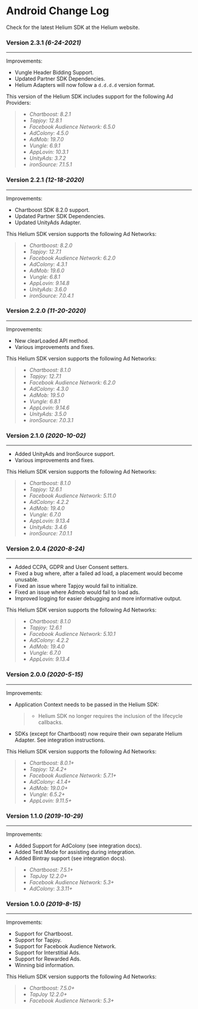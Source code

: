 Android Change Log
==================
Check for the latest Helium SDK at the Helium website.

### Version 2.3.1 *(6-24-2021)*
----------------------------
Improvements:
- Vungle Header Bidding Support.
- Updated Partner SDK Dependencies.
- Helium Adapters will now follow a `d.d.d.d` version format.

This version of the Helium SDK includes support for the following Ad Providers:
>- *Chartboost: 8.2.1*
>- *Tapjoy: 12.8.1*
>- *Facebook Audience Network: 6.5.0*
>- *AdColony: 4.5.0*
>- *AdMob: 19.7.0*
>- *Vungle: 6.9.1*
>- *AppLovin: 10.3.1*
>- *UnityAds: 3.7.2*
>- *ironSource: 7.1.5.1*

### Version 2.2.1 *(12-18-2020)*
----------------------------
Improvements:
- Chartboost SDK 8.2.0 support.
- Updated Partner SDK Dependencies.
- Updated UnityAds Adapter.

This Helium SDK version supports the following Ad Networks:
>- *Chartboost: 8.2.0*
>- *Tapjoy: 12.7.1*
>- *Facebook Audience Network: 6.2.0*
>- *AdColony: 4.3.1*
>- *AdMob: 19.6.0*
>- *Vungle: 6.8.1*
>- *AppLovin: 9.14.8*
>- *UnityAds: 3.6.0*
>- *ironSource: 7.0.4.1*

### Version 2.2.0 *(11-20-2020)*
--------------------------------
Improvements:
- New clearLoaded API method.
- Various improvements and fixes.

This Helium SDK version supports the following Ad Networks:
>- *Chartboost: 8.1.0*
>- *Tapjoy: 12.7.1*
>- *Facebook Audience Network: 6.2.0*
>- *AdColony: 4.3.0*
>- *AdMob: 19.5.0*
>- *Vungle: 6.8.1*
>- *AppLovin: 9.14.6*
>- *UnityAds: 3.5.0*
>- *ironSource: 7.0.3.1*

### Version 2.1.0 *(2020-10-02)*
--------------------------------
- Added UnityAds and IronSource support.
- Various improvements and fixes.

This Helium SDK version supports the following Ad Networks:
>- *Chartboost: 8.1.0*
>- *Tapjoy: 12.6.1*
>- *Facebook Audience Network: 5.11.0*
>- *AdColony: 4.2.2*
>- *AdMob: 19.4.0*
>- *Vungle: 6.7.0*
>- *AppLovin: 9.13.4*
>- *UnityAds: 3.4.6*
>- *ironSource: 7.0.1.1*

### Version 2.0.4 *(2020-8-24)*
--------------------------------
- Added CCPA, GDPR and User Consent setters.
- Fixed a bug where, after a failed ad load, a placement would become unusable.
- Fixed an issue where Tapjoy would fail to initialize.
- Fixed an issue where Admob would fail to load ads.
- Improved logging for easier debugging and more informative output.

This Helium SDK version supports the following Ad Networks:
>- *Chartboost: 8.1.0*
>- *Tapjoy: 12.6.1*
>- *Facebook Audience Network: 5.10.1*
>- *AdColony: 4.2.2*
>- *AdMob: 19.4.0*
>- *Vungle: 6.7.0*
>- *AppLovin: 9.13.4*

### Version 2.0.0 *(2020-5-15)*
--------------------------------
Improvements:
- Application Context needs to be passed in the Helium SDK:
    >- Helium SDK no longer requires the inclusion of the lifecycle callbacks.

- SDKs (except for Chartboost) now require their own separate Helium Adapter. See integration instructions.

This Helium SDK version supports the following Ad Networks:
>- *Chartboost: 8.0.1+*
>- *Tapjoy: 12.4.2+*
>- *Facebook Audience Network: 5.7.1+*
>- *AdColony: 4.1.4+*
>- *AdMob: 19.0.0+*
>- *Vungle: 6.5.2+*
>- *AppLovin: 9.11.5+*


### Version 1.1.0 *(2019-10-29)*
--------------------------------
Improvements:
- Added Support for AdColony (see integration docs).
- Added Test Mode for assisting during integration.
- Added Bintray support (see integration docs).

>- *Chartboost: 7.5.1+*
>- *TapJoy 12.2.0+*
>- *Facebook Audience Network: 5.3+*
>- *AdColony: 3.3.11+*

### Version 1.0.0 *(2019-8-15)*
--------------------------------
Improvements:
- Support for Chartboost.
- Support for Tapjoy.
- Support for Facebook Audience Network.
- Support for Interstitial Ads.
- Support for Rewarded Ads.
- Winning bid information.

This Helium SDK version supports the following Ad Networks:
>- *Chartboost: 7.5.0+*
>- *TapJoy 12.2.0+*
>- *Facebook Audience Network: 5.3+*